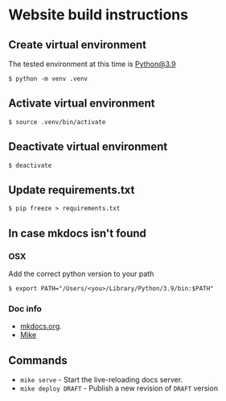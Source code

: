 # Website build instructions

## Create virtual environment
The tested environment at this time is Python@3.9

```shell
$ python -m venv .venv
```

## Activate virtual environment
```shell
$ source .venv/bin/activate
```

## Deactivate virtual environment
```shell
$ deactivate
```

## Update requirements.txt
```shell
$ pip freeze > requirements.txt
```

## In case mkdocs isn't found

### OSX
Add the correct python version to your path
```shell
$ export PATH="/Users/<you>/Library/Python/3.9/bin:$PATH"
```

### Doc info

* [mkdocs.org](https://www.mkdocs.org).
* [Mike](https://github.com/jimporter/mike)
## Commands

* `mike serve` - Start the live-reloading docs server.
* `mike deploy DRAFT` - Publish a new revision of `DRAFT` version
